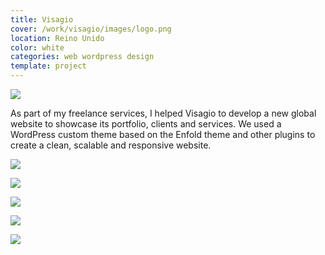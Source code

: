 ```yaml
---
title: Visagio
cover: /work/visagio/images/logo.png
location: Reino Unido
color: white
categories: web wordpress design
template: project
---
```


![](/work/visagio/images/1.png)

As part of my freelance services, I helped Visagio to develop a new global website to showcase its portfolio, clients and services. We used a WordPress custom theme based on the Enfold theme and other plugins to create a clean, scalable and responsive website.

![](/work/visagio/images/2.jpg)

![](/work/visagio/images/3.jpg)

![](/work/visagio/images/4.jpg)

![](/work/visagio/images/5.jpg)

![](/work/visagio/images/6.jpg)
